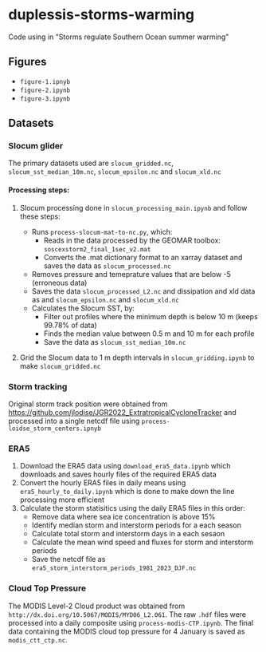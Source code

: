 # duplessis-storms-warming
Code using in "Storms regulate Southern Ocean summer warming"

## Figures

- `figure-1.ipnyb`
- `figure-2.ipynb`
- `figure-3.ipynb`

## Datasets 

### Slocum glider 

The primary datasets used are `slocum_gridded.nc`, `slocum_sst_median_10m.nc`, `slocum_epsilon.nc` and `slocum_xld.nc`

#### Processing steps:

1. Slocum processing done in `slocum_processing_main.ipynb` and follow these steps:

	- Runs `process-slocum-mat-to-nc.py`, which:
		- Reads in the data processed by the GEOMAR toolbox: `soscexstorm2_final_1sec_v2.mat`
		- Converts the .mat dictionary format to an xarray dataset and saves the data as `slocum_processed.nc`
	- Removes pressure and temeprature values that are below -5 (erroneous data)
	- Saves the data `slocum_processed_L2.nc` and dissipation and xld data as and `slocum_epsilon.nc` and `slocum_xld.nc`
	- Calculates the Slocum SST, by:
		- Filter out profiles where the minimum depth is below 10 m (keeps 99.78% of data)
		- Finds the median value between 0.5 m and 10 m for each profile
		- Save the data as `slocum_sst_median_10m.nc`

2. Grid the Slocum data to 1 m depth intervals in `slocum_gridding.ipynb` to make `slocum_gridded.nc`

### Storm tracking

Original storm track position were obtained from https://github.com/jlodise/JGR2022_ExtratropicalCycloneTracker and processed into a single netcdf file using `process-loidse_storm_centers.ipnyb`

### ERA5

1. Download the ERA5 data using `download_era5_data.ipynb` which downloads and saves hourly files of the required ERA5 data
2. Convert the hourly ERA5 files in daily means using `era5_hourly_to_daily.ipynb` which is done to make down the line processing more efficient
3. Calculate the storm statisitics using the daily ERA5 files in this order:
	- Remove data where sea ice concentration is above 15%
	- Identify median storm and interstorm periods for a each season
	- Calculate total storm and interstorm days in a each sesaon
	- Calculate the mean wind speed and fluxes for storm and interstorm periods
	- Save the netcdf file as `era5_storm_interstorm_periods_1981_2023_DJF.nc`

### Cloud Top Pressure

The MODIS Level-2 Cloud product was obtained from `http://dx.doi.org/10.5067/MODIS/MYD06_L2.061`. The raw `.hdf` files were processed into a daily composite using `process-modis-CTP.ipynb`. The final data containing the MODIS cloud top pressure for 4 January is saved as `modis_ctt_ctp.nc`.
